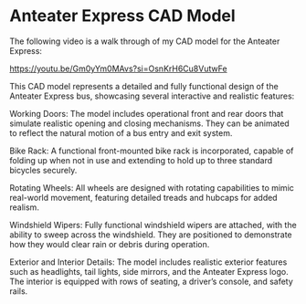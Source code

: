 # Anteater Express CAD Model

The following video is a walk through of my CAD model for the Anteater Express:

https://youtu.be/Gm0yYm0MAvs?si=OsnKrH6Cu8VutwFe

This CAD model represents a detailed and fully functional design of the Anteater Express bus, showcasing several interactive and realistic features:

Working Doors: The model includes operational front and rear doors that simulate realistic opening and closing mechanisms. They can be animated to reflect the natural motion of a bus entry and exit system.

Bike Rack: A functional front-mounted bike rack is incorporated, capable of folding up when not in use and extending to hold up to three standard bicycles securely.

Rotating Wheels: All wheels are designed with rotating capabilities to mimic real-world movement, featuring detailed treads and hubcaps for added realism.

Windshield Wipers: Fully functional windshield wipers are attached, with the ability to sweep across the windshield. They are positioned to demonstrate how they would clear rain or debris during operation.

Exterior and Interior Details: The model includes realistic exterior features such as headlights, tail lights, side mirrors, and the Anteater Express logo. The interior is equipped with rows of seating, a driver’s console, and safety rails.
